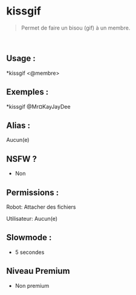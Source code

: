 # kissgif

> Permet de faire un bisou (gif) à un membre.

<br>

## Usage :

*kissgif <@membre>

## Exemples :

*kissgif @Mr¤KayJayDee

## Alias :

Aucun(e)

## NSFW ?

- Non

## Permissions :

Robot: Attacher des fichiers
<br>

Utilisateur: Aucun(e)

## Slowmode :

- 5 secondes

## Niveau Premium

- Non premium